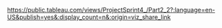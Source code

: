 


https://public.tableau.com/views/ProjectSprint4_/Part2_2?:language=en-US&publish=yes&:display_count=n&:origin=viz_share_link
